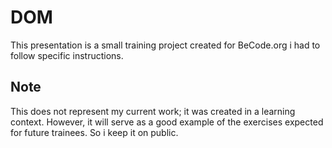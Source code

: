 # DOM

This presentation is a small training project created for BeCode.org i had to follow specific instructions. 

## Note

This does not represent my current work; it was created in a learning context. However, it will serve as a good example of the exercises expected for future trainees. So i keep it on public.
